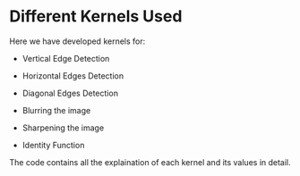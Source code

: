 # Different Kernels Used
Here we have developed kernels for:

* Vertical Edge Detection

* Horizontal Edges Detection

* Diagonal Edges Detection

* Blurring the image

* Sharpening the image

* Identity Function 

The code contains all the explaination of each kernel and its values in detail.
